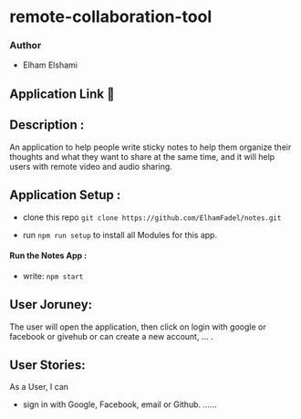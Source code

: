 # remote-collaboration-tool

### Author

- Elham Elshami
## Application Link :link:

## Description :


An application to help people write sticky notes to help them organize their thoughts and what they want to share at the same time, and it will help users with remote video and audio sharing.

## Application Setup :

- clone this repo
  `git clone https://github.com/ElhamFadel/notes.git`

- run `npm run setup` to install all Modules for this app.

#### Run the Notes App :

- write: `npm start`
## User Joruney:

The user will open the application, then click on login with google or facebook or givehub or can create a new account, ... .

## User Stories:

As a User, I can

- sign in with Google, Facebook, email or Github. 
...... 
